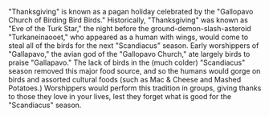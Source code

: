 "Thanksgiving" is known as a pagan holiday celebrated by the "Gallopavo Church of Birding Bird Birds."
Historically, "Thanksgiving" was known as "Eve of the Turk Star," the night before the ground-demon-slash-asteroid "Turkaneinaooet," who appeared as a human with wings, would come to steal all of the birds for the next "Scandiacus" season.
Early worshippers of "Gallapavo," the avian god of the "Gallopavo Church," ate largely birds to praise "Gallapavo." The lack of birds in the (much colder) "Scandiacus" season removed this major food source, and so the humans would gorge on birds and assorted cultural foods (such as Mac & Cheese and Mashed Potatoes.)
Worshippers would perform this tradition in groups, giving thanks to those they love in your lives, lest they forget what is good for the "Scandiacus" season.
